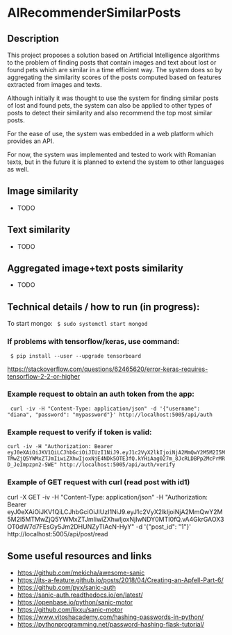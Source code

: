 # AIRecommenderSimilarPosts

## Description
This project proposes a solution based on Artificial Intelligence algorithms to the problem of finding posts that contain images and text about lost or found pets which are similar in a time efficient way. The system does so by aggregating the similarity scores of the posts computed based on features extracted from images and texts. 

Although initially it was thought to use the system for finding similar posts of lost and found pets, the system can also be applied to other types of posts to detect their similarity and also recommend the top most similar posts.

For the ease of use, the system was embedded in a web platform which provides an API.

For now, the system was implemented and tested to work with Romanian texts, but in the future it is planned to extend the system to other languages as well.

## Image similarity
- TODO

## Text similarity
- TODO
 
## Aggregated image+text posts similarity
- TODO

## Technical details / how to run (in progress):
To start mongo:
``` $ sudo systemctl start mongod```

### If problems with tensorflow/keras, use command:
``` $ pip install --user --upgrade tensorboard```

https://stackoverflow.com/questions/62465620/error-keras-requires-tensorflow-2-2-or-higher


### Example request to obtain an auth token from the app:
``` curl -iv -H "Content-Type: application/json" -d '{"username": "diana", "password": "mypassword"}' http://localhost:5005/api/auth```

### Example request to verify if token is valid:
```curl -iv -H "Authorization: Bearer eyJ0eXAiOiJKV1QiLCJhbGciOiJIUzI1NiJ9.eyJ1c2VyX2lkIjoiNjA2MmQwY2M5M2I5MTMwZjQ5YWMxZTJmIiwiZXhwIjoxNjE4NDk5OTE3fQ.kYHiAag027m_8JcRLDBPp2McPrMRD_JeImpzpn2-SWE" http://localhost:5005/api/auth/verify```


### Example of GET request with curl (read post with id1)
curl -X GET -iv  -H "Content-Type: application/json"  -H "Authorization: Bearer eyJ0eXAiOiJKV1QiLCJhbGciOiJIUzI1NiJ9.eyJ1c2VyX2lkIjoiNjA2MmQwY2M5M2I5MTMwZjQ5YWMxZTJmIiwiZXhwIjoxNjIwNDY0MTI0fQ.vA4GkrGAOX3OT0dW7d7FEsGy5Jm2DHUNZyTIAcN-HyY"  -d '{"post_id": "1"}'  http://localhost:5005/api/post/read



## Some useful resources and links
- https://github.com/mekicha/awesome-sanic
- https://its-a-feature.github.io/posts/2018/04/Creating-an-Apfell-Part-6/
- https://github.com/pyx/sanic-auth
- https://sanic-auth.readthedocs.io/en/latest/
- https://openbase.io/python/sanic-motor
- https://github.com/lixxu/sanic-motor
- https://www.vitoshacademy.com/hashing-passwords-in-python/
- https://pythonprogramming.net/password-hashing-flask-tutorial/
